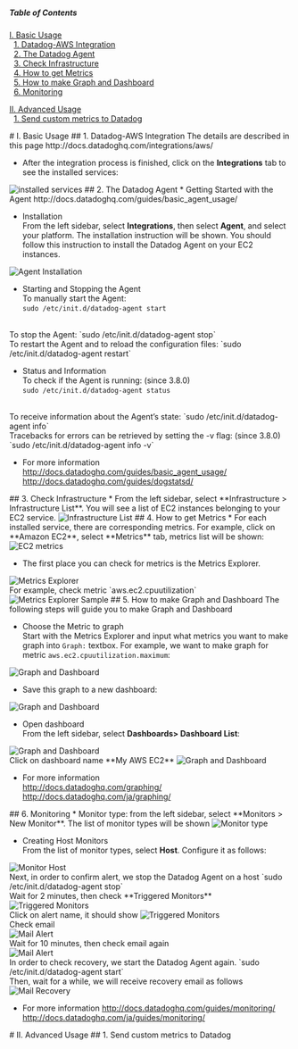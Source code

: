 ##### Table of Contents  
[I. Basic Usage](#basic_usage)  
&nbsp;&nbsp;[1. Datadog-AWS Integration](#basic_integration)  
&nbsp;&nbsp;[2. The Datadog Agent](#basic_agent)  
&nbsp;&nbsp;[3. Check Infrastructure](#basic_infra)  
&nbsp;&nbsp;[4. How to get Metrics](#basic_metrics)  
&nbsp;&nbsp;[5. How to make Graph and Dashboard](#basic_graph)  
&nbsp;&nbsp;[6. Monitoring](#basic_monitoring)  

[II. Advanced Usage](#advanced_usage)  
&nbsp;&nbsp;[1. Send custom metrics to Datadog](#advanced_metrics)  

<a name="basic_usage"/>
# I. Basic Usage

<a name="basic_integration"/>
## 1. Datadog-AWS Integration
The details are described in this page  
http://docs.datadoghq.com/integrations/aws/  

* After the integration process is finished, click on the **Integrations** tab to see the installed services:  
<img src="http://ngocson2vn.github.io/datadog/integrated.png" alt="installed services">  

<a name="basic_agent"/>
## 2. The Datadog Agent
* Getting Started with the Agent  
http://docs.datadoghq.com/guides/basic_agent_usage/

* Installation  
From the left sidebar, select **Integrations**, then select **Agent**, and select your platform. The installation instruction will be shown. You should follow this instruction to install the Datadog Agent on your EC2 instances.  
<img src="http://ngocson2vn.github.io/datadog/agent.png" alt="Agent Installation">

* Starting and Stopping the Agent  
To manually start the Agent:  
`sudo /etc/init.d/datadog-agent start`  
<br>
To stop the Agent:  
`sudo /etc/init.d/datadog-agent stop`  
<br>
To restart the Agent and to reload the configuration files:  
`sudo /etc/init.d/datadog-agent restart`  

* Status and Information  
To check if the Agent is running: (since 3.8.0)  
`sudo /etc/init.d/datadog-agent status`  
<br>
To receive information about the Agent’s state:  
`sudo /etc/init.d/datadog-agent info`  
<br>
Tracebacks for errors can be retrieved by setting the -v flag: (since 3.8.0)  
`sudo /etc/init.d/datadog-agent info -v`  

* For more information  
http://docs.datadoghq.com/guides/basic_agent_usage/  
http://docs.datadoghq.com/guides/dogstatsd/

<a name="basic_infra"/>
## 3. Check Infrastructure
* From the left sidebar, select **Infrastructure > Infrastructure List**. You will see a list of EC2 instances belonging to your EC2 service.  
<img src="http://ngocson2vn.github.io/datadog/infrastructure.png" alt="Infrastructure List">

<a name="basic_metrics"/>
## 4. How to get Metrics
* For each installed service, there are corresponding metrics. For example, click on **Amazon EC2**, select **Metrics** tab, metrics list will be shown:  
<img src="http://ngocson2vn.github.io/datadog/metrics_ec2.png" alt="EC2 metrics">

* The first place you can check for metrics is the Metrics Explorer.
<img src="http://ngocson2vn.github.io/datadog/metrics_explorer.png" alt="Metrics Explorer">  
<br>
For example, check metric `aws.ec2.cpuutilization`  
<img src="http://ngocson2vn.github.io/datadog/metrics_explorer_sample01.png" alt="Metrics Explorer Sample">  

<a name="basic_graph"/>
## 5. How to make Graph and Dashboard
The following steps will guide you to make Graph and Dashboard  

* Choose the Metric to graph  
Start with the Metrics Explorer and input what metrics you want to make graph into `Graph:` textbox. For example, we want to make graph for metric `aws.ec2.cpuutilization.maximum`:  
<img src="http://ngocson2vn.github.io/datadog/graph_dashboard01.png" alt="Graph and Dashboard">  

* Save this graph to a new dashboard:  
<img src="http://ngocson2vn.github.io/datadog/graph_dashboard02.png" alt="Graph and Dashboard">  

* Open dashboard  
From the left sidebar, select **Dashboards> Dashboard List**:  
<img src="http://ngocson2vn.github.io/datadog/graph_dashboard03.png" alt="Graph and Dashboard">  
<br>
Click on dashboard name **My AWS EC2**
<img src="http://ngocson2vn.github.io/datadog/graph_dashboard04.png" alt="Graph and Dashboard"> 

* For more information  
 http://docs.datadoghq.com/graphing/
http://docs.datadoghq.com/ja/graphing/

<a name="basic_monitoring" />
## 6. Monitoring
* Monitor type: from the left sidebar, select **Monitors > New Monitor**. The list of monitor types will be shown  
<img src="http://ngocson2vn.github.io/datadog/monitor_type.png" alt="Monitor type">  

* Creating Host Monitors  
From the list of monitor types, select **Host**. Configure it as follows:  
<img src="http://ngocson2vn.github.io/datadog/monitor_host.png" alt="Monitor Host">  
<br>
Next, in order to confirm alert, we stop the Datadog Agent on a host  
`sudo /etc/init.d/datadog-agent stop`  
<br>
Wait for 2 minutes, then check **Triggered Monitors**
<img src="http://ngocson2vn.github.io/datadog/triggered.png" alt="Triggered Monitors">  
<br>
Click on alert name, it should show  
<img src="http://ngocson2vn.github.io/datadog/alert_status.png" alt="Triggered Monitors">  
<br>
Check email  
<br>
<img src="http://ngocson2vn.github.io/datadog/alert_mail01.png" alt="Mail Alert">  
<br>
Wait for 10 minutes, then check email again  
<br>
<img src="http://ngocson2vn.github.io/datadog/alert_mail02.png" alt="Mail Alert">  
<br>
In order to check recovery, we start the Datadog Agent again.  
`sudo /etc/init.d/datadog-agent start`  
<br>
Then, wait for a while, we will receive recovery email as follows  
<br>
<img src="http://ngocson2vn.github.io/datadog/recovered.png" alt="Mail Recovery">  

* For more information
http://docs.datadoghq.com/guides/monitoring/  
http://docs.datadoghq.com/ja/guides/monitoring/  

<a name="advanced_usage" />
# II. Advanced Usage
<a name="advanced_metrics">
## 1. Send custom metrics to Datadog
